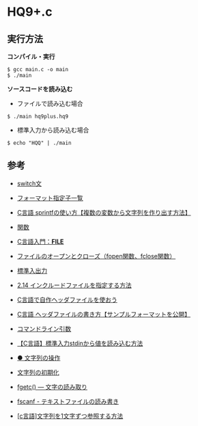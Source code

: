 # HQ9+.c

## 実行方法

**コンパイル・実行**

```shell
$ gcc main.c -o main
$ ./main
```

**ソースコードを読み込む**

* ファイルで読み込む場合

```shell
$ ./main hq9plus.hq9
```

* 標準入力から読み込む場合

```shell
$ echo "HQQ" | ./main
```

## 参考

* [switch文](https://www.javadrive.jp/cstart/if/index6.html)

* [フォーマット指定子一覧](https://www.k-cube.co.jp/wakaba/server/format.html)
* [C言語 sprintfの使い方【複数の変数から文字列を作り出す方法】](https://monozukuri-c.com/langc-funclist-sprintf/)

* [関数](http://www.itsenka.com/contents/development/c/function.html)


* [C言語入門：__FILE__](https://www.geekpage.jp/programming/c/__file__.php)
* [ファイルのオープンとクローズ（fopen関数、fclose関数）](https://webkaru.net/clang/file-fopen-fclose/)
* [標準入出力](http://wisdom.sakura.ne.jp/programming/c/c44.html)

* [2.14 インクルードファイルを指定する方法](https://docs.oracle.com/cd/E19205-01/820-1209/bjadq/index.html)
* [C言語で自作ヘッダファイルを使おう](https://qiita.com/Scstechr/items/b94df1ca5ce73fbb7c3b)
* [C言語 ヘッダファイルの書き方【サンプルフォーマットを公開】](https://monozukuri-c.com/langc-headerfile/)

* [コマンドライン引数](https://www.ritsumei.ac.jp/~mmr14135/johoWeb/cmnds.html)
* [【C言語】標準入力stdinから値を読み込む方法](https://hiroyukichishiro.com/stdin-in-c-language/)

* [● 文字列の操作](http://cms.phys.s.u-tokyo.ac.jp/~naoki/CIPINTRO/CBEG/cbeg6.html)
* [文字列の初期化](https://www.javadrive.jp/cstart/string/index2.html)

* [fgetc() — 文字の読み取り](https://www.ibm.com/docs/ja/i/7.2?topic=functions-fgetc-read-character#fget)
* [fscanf - テキストファイルの読み書き](https://9cguide.appspot.com/17-01.html)
* [[c言語]文字列を1文字ずつ参照する方法](https://it-ojisan.tokyo/c-str-loop/)


